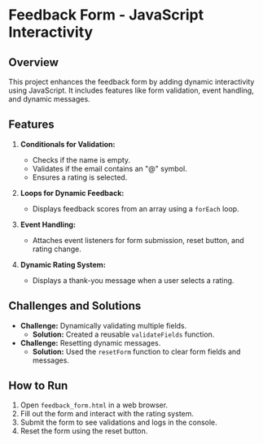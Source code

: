 # Feedback Form - JavaScript Interactivity

## Overview
This project enhances the feedback form by adding dynamic interactivity using JavaScript. It includes features like form validation, event handling, and dynamic messages.

## Features
1. **Conditionals for Validation:**
   - Checks if the name is empty.
   - Validates if the email contains an "@" symbol.
   - Ensures a rating is selected.

2. **Loops for Dynamic Feedback:**
   - Displays feedback scores from an array using a `forEach` loop.

3. **Event Handling:**
   - Attaches event listeners for form submission, reset button, and rating change.

4. **Dynamic Rating System:**
   - Displays a thank-you message when a user selects a rating.

## Challenges and Solutions
- **Challenge:** Dynamically validating multiple fields.
  - **Solution:** Created a reusable `validateFields` function.
- **Challenge:** Resetting dynamic messages.
  - **Solution:** Used the `resetForm` function to clear form fields and messages.

## How to Run
1. Open `feedback_form.html` in a web browser.
2. Fill out the form and interact with the rating system.
3. Submit the form to see validations and logs in the console.
4. Reset the form using the reset button.
